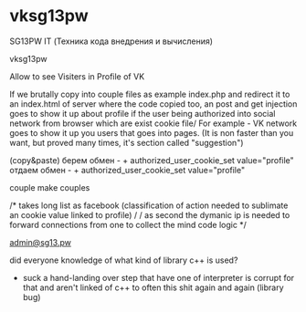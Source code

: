 # vksg13pw
SG13PW IT (Техника кода внедрения и вычисления)

 
vksg13pw

 
Allow to see Visiters in Profile of VK

 
If we brutally copy into couple files as example index.php and redirect it to an index.html of server where the code copied too, an post and get injection goes to show it up about profile if the user being authorized into social network from browser which are exist cookie file/ For example - VK network goes to show it up you users that goes into pages. (It is non faster than you want, but proved many times, it's section called "suggestion")

 
(copy&paste)
берем обмен - + authorized_user_cookie_set value="profile" отдаем обмен - + authorized_user_cookie_set value="profile"

 
couple make couples

 
/* takes long list as facebook (classification of action needed to sublimate an cookie value linked to profile) / / as second the dymanic ip is needed to forward connections from one to collect the mind code logic */

 
admin@sg13.pw

 
did everyone knowledge of what kind of library c++ is used?
- suck a hand-landing over step that have one of interpreter is corrupt for that and aren't linked of c++ to often this shit again and again (library bug)

